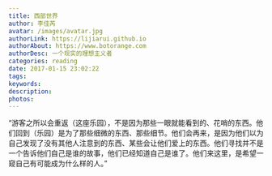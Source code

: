 ```yaml
---
title: 西部世界
author: 李佳芮
avatar: /images/avatar.jpg
authorLink: https://lijiarui.github.io
authorAbout: https://www.botorange.com
authorDesc: 一个现实的理想主义者
categories: reading
date: 2017-01-15 23:02:22
tags:
keywords:
description:
photos:
---
```


“游客之所以会重返（这座乐园），不是因为那些一眼就能看到的、花哨的东西。他们回到（乐园）是为了那些细微的东西、那些细节。他们会再来，是因为他们以为自己发现了没有其他人注意到的东西、某些会让他们爱上的东西。他们寻找并不是一个告诉他们自己是谁的故事，他们已经知道自己是谁了。他们来这里，是希望一窥自己有可能成为什么样的人。”